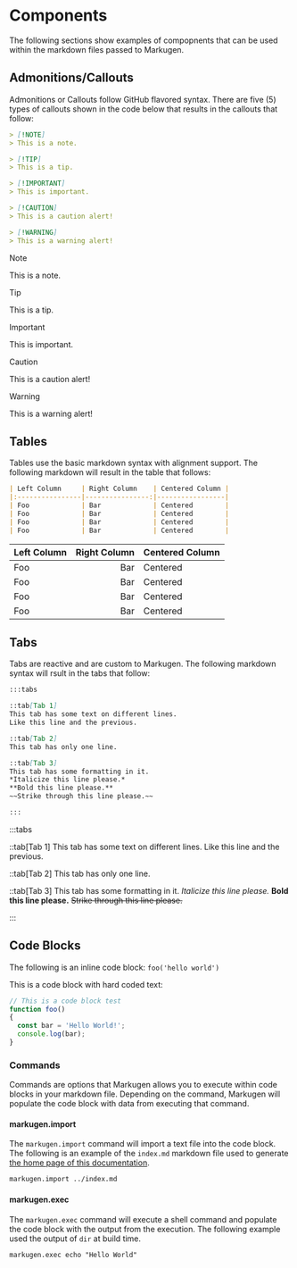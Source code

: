 # Components
The following sections show examples of compopnents that can be used within
the markdown files passed to Markugen.

## Admonitions/Callouts
Admonitions or Callouts follow GitHub flavored syntax. There are five (5) types
of callouts shown in the code below that results in the callouts that follow:

~~~md
> [!NOTE]
> This is a note.

> [!TIP]
> This is a tip.

> [!IMPORTANT]
> This is important.

> [!CAUTION]
> This is a caution alert!

> [!WARNING]
> This is a warning alert!
~~~

> [!NOTE]
> This is a note.

> [!TIP]
> This is a tip.

> [!IMPORTANT]
> This is important.

> [!CAUTION]
> This is a caution alert!

> [!WARNING]
> This is a warning alert!

## Tables
Tables use the basic markdown syntax with alignment support. The following
markdown will result in the table that follows:

~~~md
| Left Column     | Right Column    | Centered Column |
|:----------------|----------------:|-----------------|
| Foo             | Bar             | Centered        |
| Foo             | Bar             | Centered        |
| Foo             | Bar             | Centered        |
| Foo             | Bar             | Centered        |
~~~

| Left Column     | Right Column    | Centered Column |
|:----------------|----------------:|-----------------|
| Foo             | Bar             | Centered        |
| Foo             | Bar             | Centered        |
| Foo             | Bar             | Centered        |
| Foo             | Bar             | Centered        |

## Tabs
Tabs are reactive and are custom to Markugen. The following markdown syntax
will rsult in the tabs that follow:

~~~md
:::tabs

::tab[Tab 1]
This tab has some text on different lines.
Like this line and the previous.

::tab[Tab 2]
This tab has only one line.

::tab[Tab 3]
This tab has some formatting in it.
*Italicize this line please.*
**Bold this line please.**
~~Strike through this line please.~~

:::
~~~

:::tabs

::tab[Tab 1]
This tab has some text on different lines.
Like this line and the previous.

::tab[Tab 2]
This tab has only one line.

::tab[Tab 3]
This tab has some formatting in it.
*Italicize this line please.*
**Bold this line please.**
~~Strike through this line please.~~

:::

## Code Blocks
The following is an inline code block: `foo('hello world')`

This is a code block with hard coded text:

~~~js
// This is a code block test
function foo()
{
  const bar = 'Hello World!';
  console.log(bar);
}
~~~

### Commands
Commands are options that Markugen allows you to execute within code blocks
in your markdown file. Depending on the command, Markugen will populate the code
block with data from executing that command.

#### markugen.import
The `markugen.import` command will import a text file into the code block. The
following is an example of the `index.md` markdown file used to generate 
[the home page of this documentation](../index.md).

~~~md
markugen.import ../index.md
~~~

#### markugen.exec
The `markugen.exec` command will execute a shell command and populate the code
block with the output from the execution. The following example used the
output of `dir` at build time.

~~~
markugen.exec echo "Hello World"
~~~
